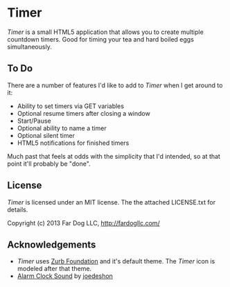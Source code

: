 Timer
=====

*Timer* is a small HTML5 application that allows you to create multiple 
countdown timers. Good for timing your tea and hard boiled eggs simultaneously.

To Do
-----

There are a number of features I'd like to add to *Timer* when I get around to it:

- Ability to set timers via GET variables
- Optional resume timers after closing a window
- Start/Pause
- Optional ability to name a timer
- Optional silent timer
- HTML5 notifications for finished timers

Much past that feels at odds with the simplicity that I'd intended, so at that point it'll probably be "done".

License
-------

*Timer* is licensed under an MIT license. The the attached LICENSE.txt for 
details.

Copyright (c) 2013 Far Dog LLC, http://fardogllc.com/

Acknowledgements
----------------

- *Timer* uses [Zurb Foundation](http://foundation.zurb.com) and it's default theme. The *Timer* icon is modeled after that theme.
- [Alarm Clock Sound](http://www.freesound.org/people/joedeshon/sounds/78562/) by [joedeshon](http://www.freesound.org/people/joedeshon/)
